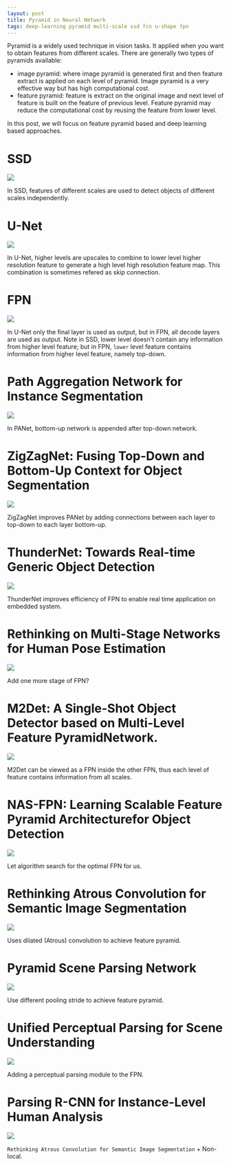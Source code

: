 ```yaml
---
layout: post
title: Pyramid in Neural Network
tags: deep-learning pyramid multi-scale ssd fcn u-shape fpn
---
```


Pyramid is a widely used technique in vision tasks. It applied when you want to obtain features from different scales. There are generally two types of pyramids available:
- image pyramid: where image pyramid is generated first and then feature extract is applied on each level of pyramid. Image pyramid is a very effective way but has high computational cost.
- feature pyramid: feature is extract on the original image and next level of feature is built on the feature of previous level. Feature pyramid may reduce the computational cost by reusing the feature from lower level.

In this post, we will focus on feature pyramid based and deep learning based approaches.

# SSD

![](https://mmbiz.qpic.cn/mmbiz_jpg/yNnalkXE7oUCvcyj9KKZTaqLGtibICyziacLfZ4TFmmEgtvJiaKh0cAoCE2sdu1g8JiaQx1CGrXIKwymds4jnian1bw/640?wx_fmt=jpeg&tp=webp&wxfrom=5&wx_lazy=1&wx_co=1)

In SSD, features of different scales are used to detect objects of different scales independently.

# U-Net

![](https://mmbiz.qpic.cn/mmbiz_jpg/yNnalkXE7oUCvcyj9KKZTaqLGtibICyziagqPgPFMVicYic7F1E6RMKfd6rJ3d8bj4PCUYzkuJpUO4TIj1DTHmjH3A/640?wx_fmt=jpeg&tp=webp&wxfrom=5&wx_lazy=1&wx_co=1)

In U-Net, higher levels are upscales to combine to lower level higher resolution feature to generate a high level high resolution feature map. This combination is sometimes refered as skip connection.

# FPN

![](https://mmbiz.qpic.cn/mmbiz_jpg/yNnalkXE7oUCvcyj9KKZTaqLGtibICyziatoYA9QJicRjJbeqnFWvzMzQv8BsJ8KHTnqtJD17g1v9J9C9dEBPcPBg/640?wx_fmt=jpeg&tp=webp&wxfrom=5&wx_lazy=1&wx_co=1)

In U-Net only the final layer is used as output, but in FPN, all decode layers are used as output. Note in SSD, lower level doesn't contain any information from higher level feature; but in FPN, `lower` level feature contains information from higher level feature, namely top-down.

# Path Aggregation Network for Instance Segmentation

![](https://mmbiz.qpic.cn/mmbiz_jpg/yNnalkXE7oUCvcyj9KKZTaqLGtibICyzia6Yicr6V7ibH4zJLTaZMJSu4iaVTRRnwwMdVJyoI6wUXEeDuATyg1FhFzQ/640?wx_fmt=jpeg&tp=webp&wxfrom=5&wx_lazy=1&wx_co=1)

In PANet, bottom-up network is appended after top-down network.

# ZigZagNet: Fusing Top-Down and Bottom-Up Context for Object Segmentation

![](https://mmbiz.qpic.cn/mmbiz_jpg/yNnalkXE7oUCvcyj9KKZTaqLGtibICyziahNAicXUhCiaqkR8ibdnBaZmhicAIibZ8lwPaLiaSbNCh4SPSAuzwep5TIMBA/640?wx_fmt=jpeg&tp=webp&wxfrom=5&wx_lazy=1&wx_co=1)

ZigZagNet improves PANet by adding connections between each layer to top-down to each layer bottom-up.

# ThunderNet: Towards Real-time Generic Object Detection

![](https://mmbiz.qpic.cn/mmbiz_jpg/yNnalkXE7oUCvcyj9KKZTaqLGtibICyziaHQX4fK5vgkE7s5ianYxkiakB2YyTxiaOcBn0UMoiaroxNDmTInuzDiaeEcw/640?wx_fmt=jpeg&tp=webp&wxfrom=5&wx_lazy=1&wx_co=1)

ThunderNet improves efficiency of FPN to enable real time application on embedded system.

# Rethinking on Multi-Stage Networks for Human Pose Estimation

![](https://mmbiz.qpic.cn/mmbiz_jpg/yNnalkXE7oUCvcyj9KKZTaqLGtibICyzia3vVdcVDT1synYfUvvED8jpic0yibI05Z4o2xcDFDjD9AibMYn1LQjQwVA/640?wx_fmt=jpeg&tp=webp&wxfrom=5&wx_lazy=1&wx_co=1)

Add one more stage of FPN?

# M2Det: A Single-Shot Object Detector based on Multi-Level Feature PyramidNetwork.

![](https://mmbiz.qpic.cn/mmbiz_jpg/yNnalkXE7oUCvcyj9KKZTaqLGtibICyziazz3YJTweUSiaG4bABS772oUADbsfHhPibhjiaMicqR2Oh2d8D4rq0ZqHJg/640?wx_fmt=jpeg&tp=webp&wxfrom=5&wx_lazy=1&wx_co=1)

M2Det can be viewed as a FPN inside the other FPN, thus each level of feature contains information from all scales.

# NAS-FPN: Learning Scalable Feature Pyramid Architecturefor Object Detection

![](https://mmbiz.qpic.cn/mmbiz_jpg/yNnalkXE7oUCvcyj9KKZTaqLGtibICyziaCn1Fgum9ULfEBqfk2nn4yFD3y49j00hy1JnJxqlUj0E6lDt7ibKfV7A/640?wx_fmt=jpeg&tp=webp&wxfrom=5&wx_lazy=1&wx_co=1)

Let algorithm search for the optimal FPN for us.

# Rethinking Atrous Convolution for Semantic Image Segmentation

![](https://mmbiz.qpic.cn/mmbiz_jpg/yNnalkXE7oUCvcyj9KKZTaqLGtibICyziau6b0kfz0P3NtrQPveDJOHOBJBuhosKxuoPhFvLgKXSeJhTpYx9xVXw/640?wx_fmt=jpeg&tp=webp&wxfrom=5&wx_lazy=1&wx_co=1)

Uses dilated (Atrous) convolution to achieve feature pyramid.

# Pyramid Scene Parsing Network

![](https://mmbiz.qpic.cn/mmbiz_jpg/yNnalkXE7oUCvcyj9KKZTaqLGtibICyziaM1aEErnES8E9FJtBANJKCdictic83scZSZQYhSLvaoHOTMiccKicUo8udQ/640?wx_fmt=jpeg&tp=webp&wxfrom=5&wx_lazy=1&wx_co=1)

Use different pooling stride to achieve feature pyramid.

# Unified Perceptual Parsing for Scene Understanding

![](https://mmbiz.qpic.cn/mmbiz_jpg/yNnalkXE7oUCvcyj9KKZTaqLGtibICyziaYc9ricf9t4a7t1O6nF9gTOqCE6Maib3RELpHjYnksU8DVV0TlhiaARdAw/640?wx_fmt=jpeg&tp=webp&wxfrom=5&wx_lazy=1&wx_co=1)

Adding a perceptual parsing module to the FPN.

# Parsing R-CNN for Instance-Level Human Analysis

![](https://mmbiz.qpic.cn/mmbiz_jpg/yNnalkXE7oUCvcyj9KKZTaqLGtibICyziaZCNibLLEpiaEEOb5qKvUibTrWTUHEYlBwYLIOssKa4TVKHZcM5te2gHHg/640?wx_fmt=jpeg&tp=webp&wxfrom=5&wx_lazy=1&wx_co=1)

`Rethinking Atrous Convolution for Semantic Image Segmentation` + Non-local.
